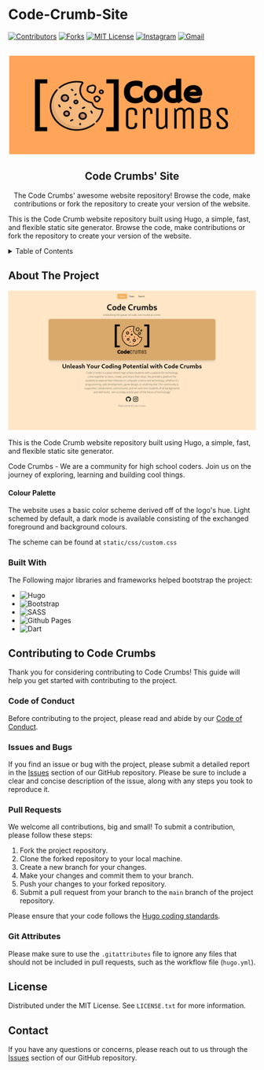 # Code-Crumb-Site

<!-- Shields -->
[![Contributors][contributors-shield]][contributors-url]
[![Forks][forks-shield]][forks-url]
[![MIT License][license-shield]][license-url]
[![Instagram](https://img.shields.io/badge/Instagram-%23E4405F.svg?style=for-the-badge&logo=Instagram&logoColor=white)][insta-url]
[![Gmail](https://img.shields.io/badge/Gmail-D14836?style=for-the-badge&logo=gmail&logoColor=white)][gmail-url]

<!-- Logo & Heading  -->

<br />
<div align="center">
  <a href="https://github.com/Code-Crumbs-HS/code-crumb-site">
    <img src="static/CodeCrumbs- Lab-Orange.svg" alt="Logo" width="500" height="200">
  </a>

  <h2 align="center">Code Crumbs' Site</h3>

  <p align="center">
    The Code Crumbs' awesome website repository! Browse the code, make contributions or fork the repository to create your version of the website.
    <br />
</p>
</div>

This is the Code Crumb website repository built using Hugo, a simple, fast, and flexible static site generator. Browse the code, make contributions or fork the repository to create your version of the website.

<!-- Contents -->
<details>
  <summary>Table of Contents</summary>
  <ol>
    <li>
      <a href="#about-the-project">About The Project</a>
      <ul>
        <li><a href="#built-with">Built With</a></li>
      </ul>
    </li>
    <li>
      <a href="#contri-guide">Contributing Guide</a>
      <ul>
        <li><a href="#forking">Forking The Repo</a></li>
        <li><a href="#pr">Pull Requests</a></li>
      </ul>
    </li>
  </ol>
</details>

<!-- About -->
## About The Project
[![Homepage Screen Shot](demo.png)](https://code-crumbs-hs.github.io/code-crumb-site/)
 
This is the Code Crumb website repository built using Hugo, a simple, fast, and flexible static site generator. 

Code Crumbs - We are a community for high school coders. Join us on the journey of exploring, learning and building cool things. 

#### Colour Palette
The website uses a basic color scheme derived off of the logo's hue. Light schemed by default, a dark mode is available consisting of the exchanged foreground and background colours. 

The scheme can be found at `static/css/custom.css`

<!-- Acknowledges libraries/frameworks used in development -->
### Built With
The Following major libraries and frameworks helped bootstrap the project:

* ![Hugo](https://img.shields.io/badge/Hugo-black.svg?style=for-the-badge&logo=Hugo)
* ![Bootstrap](https://img.shields.io/badge/bootstrap-%23563D7C.svg?style=for-the-badge&logo=bootstrap&logoColor=white)
* ![SASS](https://img.shields.io/badge/SASS-hotpink.svg?style=for-the-badge&logo=SASS&logoColor=white)
* ![Github Pages](https://img.shields.io/badge/github%20pages-121013?style=for-the-badge&logo=github&logoColor=white)
* ![Dart](https://img.shields.io/badge/dart-%230175C2.svg?style=for-the-badge&logo=dart&logoColor=white)

<!-- Guide to contribute to the project -->
## Contributing to Code Crumbs

Thank you for considering contributing to Code Crumbs! This guide will help you get started with contributing to the project.

### Code of Conduct

Before contributing to the project, please read and abide by our [Code of Conduct](./CODE_OF_CONDUCT.md).

### Issues and Bugs

If you find an issue or bug with the project, please submit a detailed report in the [Issues](https://github.com/code-crumbs-hs/code-crumb-site/issues) section of our GitHub repository. Please be sure to include a clear and concise description of the issue, along with any steps you took to reproduce it.

### Pull Requests

We welcome all contributions, big and small! To submit a contribution, please follow these steps:

1. Fork the project repository.
2. Clone the forked repository to your local machine.
3. Create a new branch for your changes.
4. Make your changes and commit them to your branch.
5. Push your changes to your forked repository.
6. Submit a pull request from your branch to the `main` branch of the project repository.

Please ensure that your code follows the [Hugo coding standards](https://gohugo.io/getting-started/code-style/).

### Git Attributes

Please make sure to use the `.gitattributes` file to ignore any files that should not be included in pull requests, such as the workflow file (`hugo.yml`).

<!-- LICENSE -->
## License

Distributed under the MIT License. See `LICENSE.txt` for more information.

## Contact

If you have any questions or concerns, please reach out to us through the [Issues](https://github.com/code-crumbs-hs/code-crumb-site/issues) section of our GitHub repository.



<!-- Markdown Links -->
[license-shield]:https://img.shields.io/static/v1?label=LICENSE&message=MIT&color=blueviolet&style=for-the-badge
[license-url]: https://github.com/Code-Crumbs-HS/code-crumb-site/LICENSE
[forks-shield]: https://img.shields.io/github/forks/Code-Crumbs-HS/code-crumb-site?style=for-the-badge
[forks-url]: https://github.com/Code-Crumbs-HS/code-crumb-site/forks
[contributors-shield]:https://img.shields.io/github/contributors/Code-Crumbs-HS/code-crumb-site?logoColor=orange&style=for-the-badge
[contributors-url]:https://github.com/Code-Crumbs-HS/code-crumb-site/graphs/contributors
[insta-url]:https://instagram.com/code.crumbs
[gmail-url]:mailto:codecrumbshs@gmail.com
